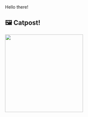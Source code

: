 Hello there!



## 🖼️ Catpost!

<sub>
    <img src="https://cdn2.thecatapi.com/images/7g4.jpg" height="256">
</sub>

